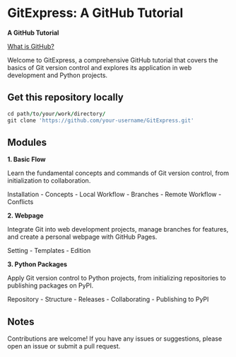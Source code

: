 # GitExpress: A GitHub Tutorial

**A GitHub Tutorial**

[What is GitHub?](https://www.youtube.com/watch?v=pBy1zgt0XPc)


Welcome to GitExpress, a comprehensive GitHub tutorial that covers the basics of Git version control and explores its application in web development and Python projects.


## Get this repository locally 

```ruby
cd path/to/your/work/directory/
git clone 'https://github.com/your-username/GitExpress.git'
```


## Modules

**1. Basic Flow**

Learn the fundamental concepts and commands of Git version control, from initialization to collaboration.

Installation - Concepts - Local Workflow - Branches - Remote Workflow - Conflicts


**2. Webpage**

Integrate Git into web development projects, manage branches for features, and create a personal webpage with GitHub Pages.

Setting - Templates - Edition


**3. Python Packages**

Apply Git version control to Python projects, from initializing repositories to publishing packages on PyPI.

Repository - Structure - Releases - Collaborating - Publishing to PyPI



## Notes

Contributions are welcome! If you have any issues or suggestions, please open an issue or submit a pull request.
